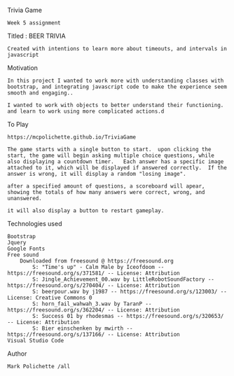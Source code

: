 Trivia Game

    Week 5 assignment 

Titled : BEER TRIVIA

    Created with intentions to learn more about timeouts, and intervals in javascript



Motivation

    In this project I wanted to work more with understanding classes with bootstrap, and integrating javascript code to make the experience seem smooth and engaging..

    I wanted to work with objects to better understand their functioning. and learn to work using more complicated actions.d

To Play

    https://mcpolichette.github.io/TriviaGame

    The game starts with a single button to start.  upon clicking the start, the game will begin asking multiple choice questions, while also displaying a countdown timer.   Each answer has a specific image attached to it, which will be displayed if answered correctly.  If the answer is wrong, it will display a random "losing image".   
    
    after a specified amount of questions, a scoreboard will apear, showing the totals of how many answers were correct, wrong, and unanswered. 

    it will also display a button to restart gameplay.


Technologies used

    Bootstrap
    Jquery
    Google Fonts
    Free sound
        Downloaded from freesound @ https://freesound.org
            S: "Time's up" - Calm Male by Iceofdoom -- https://freesound.org/s/371581/ -- License: Attribution
            S: Jingle_Achievement_00.wav by LittleRobotSoundFactory -- https://freesound.org/s/270404/ -- License: Attribution
            S: beerpour.wav by j1987 -- https://freesound.org/s/123003/ -- License: Creative Commons 0
            S: horn_fail_wahwah_3.wav by TaranP -- https://freesound.org/s/362204/ -- License: Attribution
            S: Success 01 by rhodesmas -- https://freesound.org/s/320653/ -- License: Attribution
            S: Bier einschenken by mwirth -- https://freesound.org/s/137166/ -- License: Attribution
    Visual Studio Code

Author

    Mark Polichette /all










